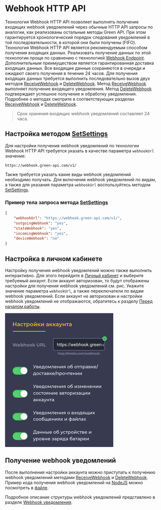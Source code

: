 # Webhook HTTP API

Технология Webhook HTTP API позволяет выполнять получение входящих webhook уведомлений через обычные HTTP API запросы по аналогии, как реализованы остальные методы Green API. При этом гарантируется хронологический порядок следования уведомлений в той последовательности, в которой они были получены (FIFO). Технология Webhook HTTP API является рекомендуемым способом получения входящих данных. Реализовать получение данных по этой технологии проще по сравнению с технологией [Webhook Endpoint](webhook-endpoint.md). Дополнительным преимуществом является гарантированная доставка входящих данных. Все входящие данные сохраняются в очереди и ожидают своего получения в течение 24 часов.
Для получения входящих данных требуется выполнить последовательно вызов двух методов [ReceiveWebhook](webhook-http-api/ReceiveWebhook.md) и [DeleteWebhook](webhook-http-api/DeleteWebhook.md). Метод [ReceiveWebhook](webhook-http-api/ReceiveWebhook.md) выполняет получение входящего уведомления. Метод [DeleteWebhook](webhook-http-api/DeleteWebhook.md) подтверждает успешное получение и обработку уведомления. Подробнее о методах смотрите в соответствующих разделах [ReceiveWebhook](webhook-http-api/ReceiveWebhook.md) и [DeleteWebhook](webhook-http-api/DeleteWebhook.md).

> Срок хранения входящих webhook уведомлений составляет 24 часа.

## Настройка методом [SetSettings](../account/SetSettings.md)

Для настройки получения webhook уведомлений по технологии Webhook HTTP API требуется указать в качестве параметра `webhookUrl` значение:

```
https://webhook.green-api.com/v1/
```

Также требуется указать какие виды webhook уведомлений необходимо получать. Для включения webhook уведомлений по видам, а также для указания параметра `webhookUrl` воспользуйтесь методом [SetSettings](../account/SetSettings.md).

### Пример тела запроса метода [SetSettings](../account/SetSettings.md)

```json
{
    "webhookUrl": "https://webhook.green-api.com/v1/",
    "outgoingWebhook": "yes",
    "stateWebhook": "yes",
    "incomingWebhook": "yes",
    "deviceWebhook": "no"
}
```

## Настройка в личном кабинете

Настройку получения webhook уведомлений можно также выполнить интерактивно. Для этого перейдите в [Личный кабинет](https://cabinet.green-api.com) и выберите требуемый аккаунт. Если аккаунт авторизован, то будут отображены настройки для получения webhook уведомлений см. рис. Укажите значение параметра `webhookUrl`, а также переключатели по видам webhook уведомлений. Если аккаунт не авторизован и настройки webhook уведомлений не отображаются, обратитесь к разделу [Перед началом работы](../../before-start.md#qr).

![Настройки webhook уведомлений](../../assets/webhook-http-api.png "Настройки webhook уведомлений")

## Получение webhook уведомлений

После выполнения настройки аккаунта можно приступать к получению webhook уведомлений методами [ReceiveWebhook](webhook-http-api/ReceiveWebhook.md) и [DeleteWebhook](webhook-http-api/DeleteWebhook.md). Пример кода получения webhook уведомлений на [NodeJS](https://nodejs.org) можно посмотреть в [файле](https://github.com/green-api/whatsapp-api-client/blob/master/examples/SendReceiveMessageUsingWebhookService.js).

Подробное описание структуры webhook уведомлений представлено в разделе [Webhook уведомления](webhook/index.md).